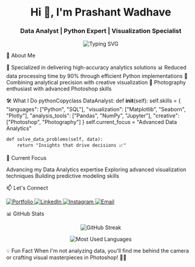 <h1 align="center">Hi 👋, I'm Prashant Wadhave</h1>
<h3 align="center">Data Analyst | Python Expert | Visualization Specialist</h3>
<p align="center">
  <img src="https://readme-typing-svg.herokuapp.com?font=Fira+Code&pause=1000&width=435&lines=Data+Analyst+with+Python+Expertise;95%25+Accurate+Analytics+Solutions;90%25+Faster+Data+Processing;Turning+Data+into+Insights" alt="Typing SVG" />
</p>
🔎 About Me

🎯 Specialized in delivering high-accuracy analytics solutions
📊 Reduced data processing time by 90% through efficient Python implementations
🎨 Combining analytical precision with creative visualization
📸 Photography enthusiast with advanced Photoshop skills

🛠️ What I Do
pythonCopyclass DataAnalyst:
    def __init__(self):
        self.skills = {
            "languages": ["Python", "SQL"],
            "visualization": ["Matplotlib", "Seaborn", "Plotly"],
            "analysis_tools": ["Pandas", "NumPy", "Jupyter"],
            "creative": ["Photoshop", "Photography"]
        }
        self.current_focus = "Advanced Data Analytics"
        
    def solve_data_problems(self, data):
        return "Insights that drive decisions 📈"
🌱 Current Focus

Advancing my Data Analytics expertise
Exploring advanced visualization techniques
Building predictive modeling skills

📫 Let's Connect
<p align="left">
  <a href="https://prashdev01.github.io/portfolio/" target="_blank">
    <img src="https://img.shields.io/badge/Portfolio-255E63?style=for-the-badge&logo=About.me&logoColor=white" alt="Portfolio" />
  </a>
  <a href="https://www.linkedin.com/in/prashant-wadhave-48137625a/" target="_blank">
    <img src="https://img.shields.io/badge/LinkedIn-0077B5?style=for-the-badge&logo=linkedin&logoColor=white" alt="LinkedIn" />
  </a>
  <a href="https://www.instagram.com/prashant_wadhave_11/" target="_blank">
    <img src="https://img.shields.io/badge/Instagram-E4405F?style=for-the-badge&logo=instagram&logoColor=white" alt="Instagram" />
  </a>
  <a href="mailto:Prashantwadhve5@gmail.com">
    <img src="https://img.shields.io/badge/Email-D14836?style=for-the-badge&logo=gmail&logoColor=white" alt="Email" />
  </a>
</p>
📊 GitHub Stats
<p align="center">
  <img src="https://github-readme-streak-stats.herokuapp.com/?user=prashdev01&theme=dark" alt="GitHub Streak" />
</p>
<p align="center">
  <img src="https://github-readme-stats.vercel.app/api/top-langs?username=prashdev01&show_icons=true&locale=en&layout=compact&theme=dark" alt="Most Used Languages" />
</p>
💡 Fun Fact
When I'm not analyzing data, you'll find me behind the camera or crafting visual masterpieces in Photoshop! 📸✨
